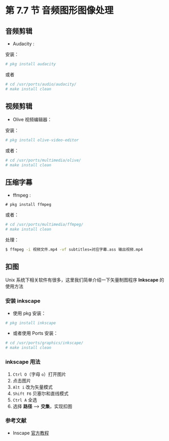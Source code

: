 # 第 7.7 节 音频图形图像处理

## 音频剪辑

- Audacity :

安装：

```sh
# pkg install audacity
```

或者

```sh
# cd /usr/ports/audio/audacity/ 
# make install clean
```


## 视频剪辑

- Olive 视频编辑器：

安装：

```sh
# pkg install olive-video-editor
```

或者：

```sh
# cd /usr/ports/multimedia/olive/ 
# make install clean
```


## 压缩字幕

- ffmpeg :

```
# pkg install ffmpeg
```

或者：

```sh
# cd /usr/ports/multimedia/ffmpeg/ 
# make install clean
```

处理：

```sh
$ ffmpeg -i 视频文件.mp4 -vf subtitles=对应字幕.ass 输出视频.mp4
```

## 扣图

Unix 系统下相关软件有很多，这里我们简单介绍一下矢量制图程序 **Inkscape** 的使用方法

### 安装 inkscape

- 使用 pkg 安装：

```sh
# pkg install inkscape
```

- 或者使用 Ports 安装：

```sh
# cd /usr/ports/graphics/inkscape/ 
# make install clean
```

### inkscape 用法

1. `Ctrl O`（字母 `o`）打开图片
2. 点击图片
3. `Alt i` 改为矢量模式
4. `Shift F6` 贝塞尔和直线模式
5. `Ctrl A` 全选
6. 选择 **路径** --> **交集**，实现扣图

### 参考文献

- Inscape [官方教程](https://inkscape.org/zh-hans/learn/tutorials/)


